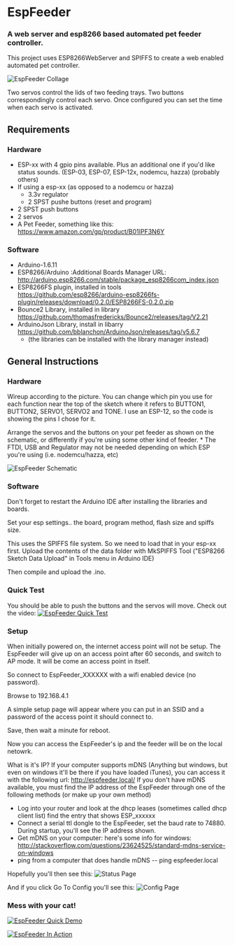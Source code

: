 # EspFeeder
### A web server and esp8266 based automated pet feeder controller.

This project uses ESP8266WebServer and SPIFFS to create a web enabled automated pet controller.

![EspFeeder Collage](https://raw.githubusercontent.com/n0bel/EspFeeder/master/Gallery/EspFeederStatusPage_Fotor_Collage.jpg)

Two servos control the lids of two feeding trays.  Two buttons correspondingly control each servo.  Once configured you can set the time when each servo is activated.

## Requirements

### Hardware

* ESP-xx with 4 gpio pins available.  Plus an additional one if you'd like status sounds. (ESP-03, ESP-07, ESP-12x, nodemcu, hazza) (probably others)
* If using a esp-xx (as opposed to a nodemcu or hazza)
   * 3.3v regulator
   * 2 SPST pushe buttons (reset and program)
* 2 SPST push buttons
* 2 servos
* A Pet Feeder, something like this: https://www.amazon.com/gp/product/B01IPF3N6Y

### Software
* Arduino-1.6.11
* ESP8266/Arduino :Additional Boards Manager URL: http://arduino.esp8266.com/stable/package_esp8266com_index.json
* ESP8266FS plugin, installed in tools https://github.com/esp8266/arduino-esp8266fs-plugin/releases/download/0.2.0/ESP8266FS-0.2.0.zip
* Bounce2 Library, installed in library https://github.com/thomasfredericks/Bounce2/releases/tag/V2.21
* ArduinoJson Library, install in libarry https://github.com/bblanchon/ArduinoJson/releases/tag/v5.6.7
    * (the libraries can be installed with the library manager instead)


## General Instructions

### Hardware

Wireup according to the picture.  You can change which pin you use for each function near the top of the
sketch where it refers to BUTTON1, BUTTON2, SERVO1, SERVO2 and TONE.  I use an ESP-12, so the code
is showing the pins I chose for it.

Arrange the servos and the buttons on your pet feeder as shown on the schematic, or differently if you're using some other kind of feeder.   * The FTDI, USB and Regulator may not be needed depending on which ESP you're using (i.e. nodemcu/hazza, etc)

![EspFeeder Schematic](https://raw.githubusercontent.com/n0bel/EspFeeder/master/Gallery/EspFeeder_schem.jpg)

### Software
Don't forget to restart the Arduino IDE after installing the libraries and boards.

Set your esp settings.. the board, program method, flash size and spiffs size.

This uses the SPIFFS file system.  So we need to load that in your esp-xx first.
Upload the contents of the data folder with MkSPIFFS Tool ("ESP8266 Sketch Data Upload" in Tools menu in Arduino IDE)

Then compile and upload the .ino.

### Quick Test
You should be able to push the buttons and the servos will move.  Check out the video:
[![EspFeeder Quick Test](https://raw.githubusercontent.com/n0bel/EspFeeder/master/Gallery/2016-10-15_20-26-49.jpg)](https://www.youtube.com/watch?v=8MBRnC_cMpc "EspFeeder Quick Test")


### Setup

When initially powered on, the internet access point will not be setup.  The EspFeeder will give
up on an access point after 60 seconds, and switch to AP mode.   It will be come an access point
in itself.

So connect to EspFeeder_XXXXXX with a wifi enabled device (no password).

Browse to 192.168.4.1

A simple setup page will appear where you can put in an SSID and a password of the
access point it should connect to.

Save, then wait a minute for reboot.

Now you can access the EspFeeder's ip and the feeder will be on the local netowrk.

What is it's IP?  If your computer supports mDNS (Anything but windows, but even
on windows it'll be there if you have loaded iTunes), you can access it with the following
url: http://espfeeder.local/   If you don't have mDNS available, you must find the IP
address of the EspFeeder through one of the following methods (or make up your own method)

* Log into your router and look at the dhcp leases (sometimes called dhcp client list)
find the entry that shows ESP_xxxxxx
* Connect a serial ttl dongle to the EspFeeder, set the baud rate to 74880.  During startup, you'll see the IP address shown.
* Get mDNS on your computer: here's some info for windows:
http://stackoverflow.com/questions/23624525/standard-mdns-service-on-windows
* ping from a computer that does handle mDNS   --  ping espfeeder.local

Hopefully you'll then see this:
![Status Page](https://github.com/n0bel/EspFeeder/blob/master/Gallery/EspFeederStatusPage.jpg?raw=true)

And if you click Go To Config you'll see this:
![Config Page](https://github.com/n0bel/EspFeeder/blob/master/Gallery/EspFeederConfigPage.jpg?raw=true)

### Mess with your cat!
[![EspFeeder Quick Demo](https://raw.githubusercontent.com/n0bel/EspFeeder/master/Gallery/2016-10-15_21-00-21.jpg)](https://www.youtube.com/watch?v=8HrXfQ1xYFg "EspFeeder Quick Demo")

[![EspFeeder In Action](https://raw.githubusercontent.com/n0bel/EspFeeder/master/Gallery/2016-10-15_22-10-34.jpg)](https://www.youtube.com/watch?v=ZF5p_v1fCcI "EspFeeder in Action")
